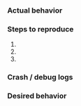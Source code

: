 ### Actual behavior
<!-- Please describe the actual behavior-->

### Steps to reproduce
<!-- Please describe what I should do to reproduce the issue -->
1.
2.
3.

### Crash / debug logs
<!-- Please run it with -vdebug with a terminal and paste the important exerpts from the output here.
  Linux: cd to the install dir, run `python3 electrum-kiiro -vdebug`
  MacOS: Mount the image, cd to the mounted volume, find the app (find . -name "Electrum-KIIRO"), execute PATH/Electrum-KIIRO -vdebug. For example `cd /Volumes/Electrum-KIIRO; Electrum-KIIRO.app/Contents/Macos/Electrum-KIIRO -vdebug`
-->

### Desired behavior 
<!-- Please describe how it should behave if it is not obvious -->

